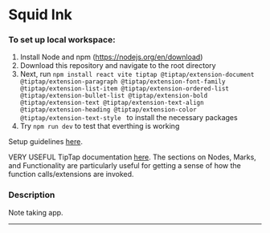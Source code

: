 # Squid Ink
### To set up local workspace:
1. Install Node and npm (https://nodejs.org/en/download)
2. Download this repository and navigate to the root directory
3. Next, run `npm install react vite tiptap @tiptap/extension-document @tiptap/extension-paragraph @tiptap/extension-font-family @tiptap/extension-list-item @tiptap/extension-ordered-list @tiptap/extension-bullet-list @tiptap/extension-bold @tiptap/extension-text @tiptap/extension-text-align @tiptap/extension-heading @tiptap/extension-color @tiptap/extension-text-style ` to install the necessary packages
4. Try `npm run dev` to test that everthing is working

Setup guidelines [here](https://www.electronjs.org/docs/latest/tutorial/tutorial-first-appv).

VERY USEFUL TipTap documentation [here](https://tiptap.dev/docs/editor/getting-started/overview). The sections on Nodes, Marks, and Functionality are particularly useful for getting a sense of how the function calls/extensions are invoked.   

### Description
Note taking app.

---
